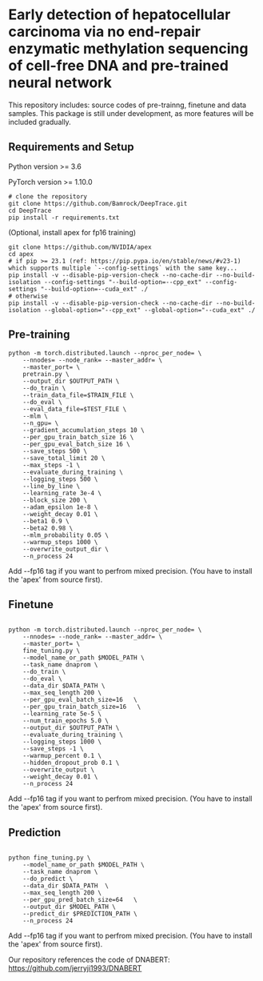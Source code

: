 # Early detection of hepatocellular carcinoma via no end-repair enzymatic methylation sequencing of cell-free DNA and pre-trained neural network
This repository includes: source codes of pre-trainng, finetune and data samples. This package is still under development, as more features will be included gradually.

## Requirements and Setup
Python version >= 3.6

PyTorch version >= 1.10.0
```
# clone the repository
git clone https://github.com/Bamrock/DeepTrace.git
cd DeepTrace
pip install -r requirements.txt
```

(Optional, install apex for fp16 training)

```
git clone https://github.com/NVIDIA/apex
cd apex
# if pip >= 23.1 (ref: https://pip.pypa.io/en/stable/news/#v23-1) which supports multiple `--config-settings` with the same key... 
pip install -v --disable-pip-version-check --no-cache-dir --no-build-isolation --config-settings "--build-option=--cpp_ext" --config-settings "--build-option=--cuda_ext" ./
# otherwise
pip install -v --disable-pip-version-check --no-cache-dir --no-build-isolation --global-option="--cpp_ext" --global-option="--cuda_ext" ./
```


## Pre-training

```
python -m torch.distributed.launch --nproc_per_node= \
    --nnodes= --node_rank= --master_addr= \
    --master_port= \
    pretrain.py \
    --output_dir $OUTPUT_PATH \
    --do_train \
    --train_data_file=$TRAIN_FILE \
    --do_eval \
    --eval_data_file=$TEST_FILE \
    --mlm \
    --n_gpu= \
    --gradient_accumulation_steps 10 \
    --per_gpu_train_batch_size 16 \
    --per_gpu_eval_batch_size 16 \
    --save_steps 500 \
    --save_total_limit 20 \
    --max_steps -1 \
    --evaluate_during_training \
    --logging_steps 500 \
    --line_by_line \
    --learning_rate 3e-4 \
    --block_size 200 \
    --adam_epsilon 1e-8 \
    --weight_decay 0.01 \
    --beta1 0.9 \
    --beta2 0.98 \
    --mlm_probability 0.05 \
    --warmup_steps 1000 \
    --overwrite_output_dir \
    --n_process 24
```

Add --fp16 tag if you want to perfrom mixed precision. (You have to install the 'apex' from source first).


## Finetune 

```

python -m torch.distributed.launch --nproc_per_node= \
    --nnodes= --node_rank= --master_addr= \
    --master_port= \
    fine_tuning.py \
    --model_name_or_path $MODEL_PATH \
    --task_name dnaprom \
    --do_train \
    --do_eval \
    --data_dir $DATA_PATH \
    --max_seq_length 200 \
    --per_gpu_eval_batch_size=16   \
    --per_gpu_train_batch_size=16   \
    --learning_rate 5e-5 \
    --num_train_epochs 5.0 \
    --output_dir $OUTPUT_PATH \
    --evaluate_during_training \
    --logging_steps 1000 \
    --save_steps -1 \
    --warmup_percent 0.1 \
    --hidden_dropout_prob 0.1 \
    --overwrite_output \
    --weight_decay 0.01 \
    --n_process 24
```

Add --fp16 tag if you want to perfrom mixed precision. (You have to install the 'apex' from source first).


## Prediction

```

python fine_tuning.py \
    --model_name_or_path $MODEL_PATH \
    --task_name dnaprom \
    --do_predict \
    --data_dir $DATA_PATH  \
    --max_seq_length 200 \
    --per_gpu_pred_batch_size=64   \
    --output_dir $MODEL_PATH \
    --predict_dir $PREDICTION_PATH \
    --n_process 24
```
Add --fp16 tag if you want to perfrom mixed precision. (You have to install the 'apex' from source first).

Our repository references the code of DNABERT: https://github.com/jerryji1993/DNABERT

